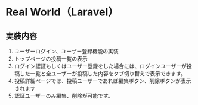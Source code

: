 # Real World（Laravel）

## 実装内容
1. ユーザーログイン、ユーザー登録機能の実装
2. トップページの投稿一覧の表示
3. ログイン認証もしくはユーザー登録をした場合には、ログインユーザーが投稿した一覧と全ユーザーが投稿した内容をタブ切り替えで表示できます。
4. 投稿詳細ページでは、投稿ユーザーであれば編集ボタン、削除ボタンが表示されます
5. 認証ユーザーのみ編集、削除が可能です。